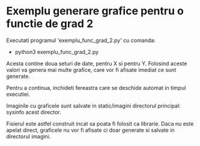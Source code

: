 Exemplu generare grafice pentru o functie de grad 2
===

Executati programul 'exemplu_func_grad_2.py' cu comanda:

* python3 exemplu_func_grad_2.py

Acesta contine doua seturi de date, pentru X si pentru Y.
Folosind aceste valori va genera mai multe grafice, care vor fi
afisate imediat ce sunt generate.

Pentru a continua, inchideti fereastra care se deschide automat
in timpul executiei.

Imaginile cu graficele sunt salvate in static/imagini directorul principal: sysinfo 
acest director.


Fisierul este astfel construit incat sa poata fi folosit ca librarie.
Daca nu este apelat direct, graficele nu vor fi afisate ci doar generate
si salvate in directorul imagini.


